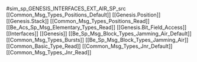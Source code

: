 #sim_sp_GENESIS_INTERFACES_EXT_AIR_SP_src
[[Common_Msg_Types_Positions_Default]]
[[Genesis.Position]]
[[Genesis.Stack]]
[[Common_Msg_Types_Positions_Read]]
[[Be_Acs_Sp_Msg_Elementary_Types_Read]]
[[Genesis.Bit_Field_Access]]
[[Interfaces]]
[[Genesis]]
[[Be_Sp_Msg_Block_Types_Jamming_Air_Default]]
[[Common_Msg_Types_Bursts]]
[[Be_Sp_Msg_Block_Types_Jamming_Air]]
[[Common_Basic_Type_Read]]
[[Common_Msg_Types_Jnr_Default]]
[[Common_Msg_Types_Jnr_Read]]
